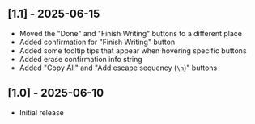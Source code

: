 
## [1.1] - 2025-06-15
- Moved the "Done" and "Finish Writing" buttons to a different place
- Added confirmation for "Finish Writing" button
- Added some tooltip tips that appear when hovering specific buttons
- Added erase confirmation info string
- Added "Copy All" and "Add escape sequency (`\n`)" buttons

## [1.0] - 2025-06-10
- Initial release